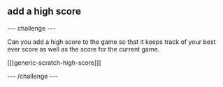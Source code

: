 

## add a high score

--- challenge ---

Can you add a high score to the game so that it keeps track of your best ever score as well as the score for the current game.

[[[generic-scratch-high-score]]]

--- /challenge ---

